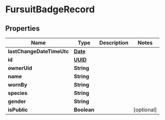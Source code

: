 
# FursuitBadgeRecord

## Properties
Name | Type | Description | Notes
------------ | ------------- | ------------- | -------------
**lastChangeDateTimeUtc** | [**Date**](Date.md) |  | 
**id** | [**UUID**](UUID.md) |  | 
**ownerUid** | **String** |  | 
**name** | **String** |  | 
**wornBy** | **String** |  | 
**species** | **String** |  | 
**gender** | **String** |  | 
**isPublic** | **Boolean** |  |  [optional]



